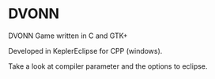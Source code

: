 # DVONN
DVONN Game written in C and GTK+

Developed in KeplerEclipse for CPP (windows).

Take a look at compiler parameter and the options to eclipse.
